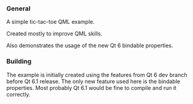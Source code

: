 ### General

A simple tic-tac-toe QML example.

Created mostly to improve QML skills.

Also demonstrates the usage of the new Qt 6 bindable properties.

### Building

The example is initially created using the features from Qt 6 dev branch before Qt 6.1 release. The only new feature used here is the bindable properties. Most probably Qt 6.1 would be fine to compile and run it correctly.